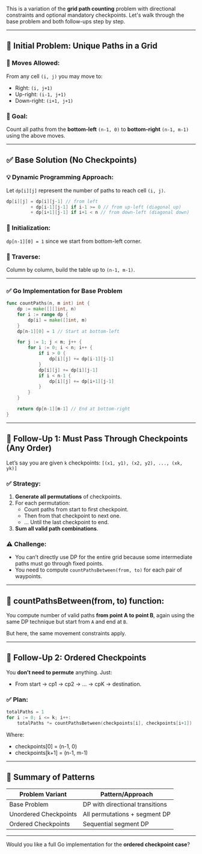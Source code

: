 This is a variation of the **grid path counting** problem with directional constraints and optional mandatory checkpoints. Let's walk through the base problem and both follow-ups step by step.

---

## 🧭 Initial Problem: Unique Paths in a Grid

### 🔁 Moves Allowed:
From any cell `(i, j)` you may move to:
- Right: `(i, j+1)`
- Up-right: `(i-1, j+1)`
- Down-right: `(i+1, j+1)`

### 🧠 Goal:
Count all paths from the **bottom-left** `(n-1, 0)` to **bottom-right** `(n-1, m-1)` using the above moves.

---

## ✅ Base Solution (No Checkpoints)

### 💡 Dynamic Programming Approach:

Let `dp[i][j]` represent the number of paths to reach cell `(i, j)`.

```go
dp[i][j] = dp[i][j-1] // from left
         + dp[i-1][j-1] if i-1 >= 0 // from up-left (diagonal up)
         + dp[i+1][j-1] if i+1 < n // from down-left (diagonal down)
```

### 🧮 Initialization:
`dp[n-1][0] = 1` since we start from bottom-left corner.

### 🔁 Traverse:
Column by column, build the table up to `(n-1, m-1)`.

---

### ✅ Go Implementation for Base Problem

```go
func countPaths(n, m int) int {
	dp := make([][]int, n)
	for i := range dp {
		dp[i] = make([]int, m)
	}
	dp[n-1][0] = 1 // Start at bottom-left

	for j := 1; j < m; j++ {
		for i := 0; i < n; i++ {
			if i > 0 {
				dp[i][j] += dp[i-1][j-1]
			}
			dp[i][j] += dp[i][j-1]
			if i < n-1 {
				dp[i][j] += dp[i+1][j-1]
			}
		}
	}

	return dp[n-1][m-1] // End at bottom-right
}
```

---

## 🔁 Follow-Up 1: Must Pass Through Checkpoints (Any Order)

Let’s say you are given `k` checkpoints: `[(x1, y1), (x2, y2), ..., (xk, yk)]`

### ✅ Strategy:
1. **Generate all permutations** of checkpoints.
2. For each permutation:
   - Count paths from start to first checkpoint.
   - Then from that checkpoint to next one.
   - … Until the last checkpoint to end.
3. **Sum all valid path combinations**.

### ⚠️ Challenge:
- You can’t directly use DP for the entire grid because some intermediate paths must go through fixed points.
- You need to compute `countPathsBetween(from, to)` for each pair of waypoints.

---

## 🧠 countPathsBetween(from, to) function:

You compute number of valid paths **from point A to point B**, again using the same DP technique but start from `A` and end at `B`.

But here, the same movement constraints apply.

---

## 🔁 Follow-Up 2: Ordered Checkpoints

You **don’t need to permute** anything. Just:
- From start → cp1 → cp2 → … → cpK → destination.

### ✅ Plan:
```go
totalPaths = 1
for i := 0; i <= k; i++:
    totalPaths *= countPathsBetween(checkpoints[i], checkpoints[i+1])
```

Where:
- checkpoints[0] = (n-1, 0)
- checkpoints[k+1] = (n-1, m-1)

---

## 🧠 Summary of Patterns

| Problem Variant         | Pattern/Approach                     |
|-------------------------|--------------------------------------|
| Base Problem            | DP with directional transitions      |
| Unordered Checkpoints   | All permutations + segment DP        |
| Ordered Checkpoints     | Sequential segment DP                |

---

Would you like a full Go implementation for the **ordered checkpoint case**?
